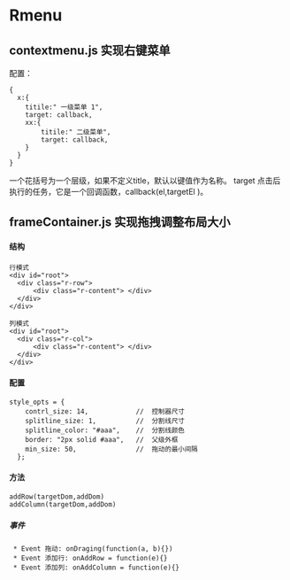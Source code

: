 # Rmenu
## contextmenu.js 实现右键菜单
配置：
```
{
  x:{
    titile:" 一级菜单 1",
    target: callback,
    xx:{
        titile:" 二级菜单",
        target: callback,        
    }
  }
}
```

一个花括号为一个层级，如果不定义title，默认以键值作为名称。 target 点击后执行的任务，它是一个回调函数，callback(el,targetEl )。


## frameContainer.js  实现拖拽调整布局大小

#### 结构
```
行模式
<div id="root">
  <div class="r-row"> 
      <div class="r-content"> </div>
  </div>
</div>

列模式
<div id="root">
  <div class="r-col"> 
      <div class="r-content"> </div>
  </div>
</div>

```

#### 配置
```
style_opts = {
    contrl_size: 14,            //  控制器尺寸
    splitline_size: 1,          //  分割线尺寸
    splitline_color: "#aaa",    //  分割线颜色
    border: "2px solid #aaa",   //  父级外框
    min_size: 50,               //  拖动的最小间隔
  };
```

#### 方法
```
addRow(targetDom,addDom)
addColumn(targetDom,addDom)
```

##### 事件
```
 * Event 拖动: onDraging(function(a, b){})
 * Event 添加行: onAddRow = function(e){}
 * Event 添加列: onAddColumn = function(e){}
 ```
 
